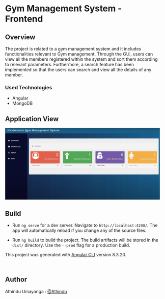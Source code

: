 # Gym Management System - Frontend

## Overview
The project is related to a gym management system and it includes functionalities relevant to Gym management. Through the GUI, users can view all the members registered within the system and sort them according to relevant parameters. Furthermore, a search feature has been implemented so that the users can search and view all the details of any member.

### Used Technologies
* Angular
* MongoDB

## Application View
![](img.png)

## Build

* Run `ng serve` for a dev server. Navigate to `http://localhost:4200/`. The app will automatically reload if you change any of the source files.

* Run `ng build` to build the project. The build artifacts will be stored in the `dist/` directory. Use the `--prod` flag for a production build.

This project was generated with [Angular CLI](https://github.com/angular/angular-cli) version 8.3.20.

<br/>

## Author
Athindu Umayanga : [@Athindu](https://github.com/Athindu)







